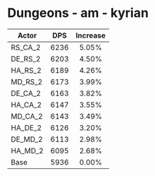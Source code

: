 # Dungeons - am - kyrian
| Actor | DPS | Increase |
|---|:---:|:---:|
|RS_CA_2|6236|5.05%|
|DE_RS_2|6203|4.50%|
|HA_RS_2|6189|4.26%|
|MD_RS_2|6173|3.99%|
|DE_CA_2|6163|3.82%|
|HA_CA_2|6147|3.55%|
|MD_CA_2|6143|3.49%|
|HA_DE_2|6126|3.20%|
|DE_MD_2|6113|2.98%|
|HA_MD_2|6095|2.68%|
|Base|5936|0.00%|
